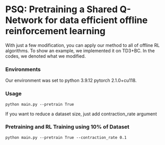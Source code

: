 # PSQ: Pretraining a Shared Q-Network for data efficient offline reinforcement learning

With just a few modification, you can apply our method to all of offline RL algorithms. To show an example, we implemented it on TD3+BC. In the codes, we denoted what we modified.

### Environments
Our environment was set to python 3.9.12 pytorch 2.1.0+cu118.

### Usage
```
python main.py --pretrain True
```

If you want to reduce a dataset size, just add contraction_rate argument
### Pretraining and RL Training using 10% of Dataset
```
python main.py --pretrain True --contraction_rate 0.1
```
